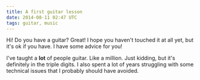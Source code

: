 ```yaml
---
title: A first guitar lesson
date: 2014-08-11 02:47 UTC
tags: guitar, music
---
```


Hi! Do you have a guitar? Great! I hope you haven't touched it at all yet, but it's ok if you have. I have some advice for you!

I've taught a __lot__ of people guitar. Like a million. Just kidding, but it's definitely in the triple digits. I also spent a lot of years struggling with some technical issues that I probably should have avoided.


